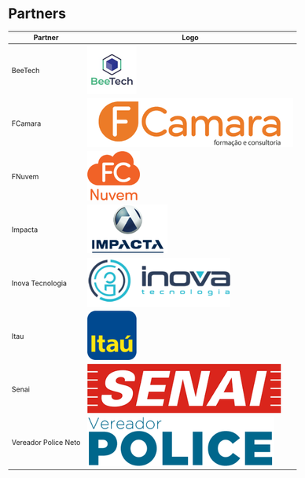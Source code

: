 # Partners


<table style="width:100vw">
    <thead>
        <tr>
            <th>Partner</th>
            <th>Logo</th>
        </tr>
    </thead>
    <tbody>
        <tr>
            <td>BeeTech</td>
            <td>
                <img height="100"
                    src="https://github.com/nerdzao/events/blob/master/partners/logos/beetech.jpeg?raw=true">
            </td>
        </tr>
        <tr>
            <td>FCamara</td>
            <td>
                <img height="100"
                    src="https://github.com/nerdzao/events/blob/master/partners/logos/fcamara.png?raw=true">
            </td>
        </tr>
        <tr>
            <td>FNuvem</td>
            <td>
                <img height="100"
                    src="https://github.com/nerdzao/events/blob/master/partners/logos/fnuvem.png?raw=true">
            </td>
        </tr>
        <tr>
            <td>Impacta</td>
            <td>
                <img height="100"
                    src="https://github.com/nerdzao/events/blob/master/partners/logos/impacta.png?raw=true">
            </td>
        </tr>
        <tr>
            <td>Inova Tecnologia</td>
            <td>
                <img height="100"
                    src="https://github.com/nerdzao/events/blob/master/partners/logos/inova-tecnologia.png?raw=true">
            </td>
        </tr>
        <tr>
            <td>Itau</td>
            <td>
                <img height="100" src="https://github.com/nerdzao/events/blob/master/partners/logos/itau.png?raw=true">
            </td>
        </tr>
        <tr>
            <td>Senai</td>
            <td>
                <img height="100" src="https://github.com/nerdzao/events/blob/master/partners/logos/senai.png?raw=true">
            </td>
        </tr>
        <tr>
            <td>Vereador Police Neto</td>
            <td>
                <img height="100"
                    src="https://github.com/nerdzao/events/blob/master/partners/logos/vereador-police-neto.png?raw=true">
            </td>
        </tr>
    </tbody>

</table>
